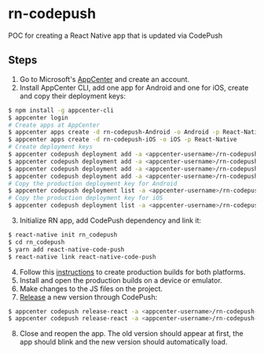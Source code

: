 # rn-codepush
POC for creating a React Native app that is updated via CodePush

## Steps

1. Go to Microsoft's [AppCenter](https://www.appcenter.ms/apps) and create an account.
2. Install AppCenter CLI, add one app for Android and one for iOS, create and copy their deployment keys:

```bash
$ npm install -g appcenter-cli
$ appcenter login
# Create apps at AppCenter
$ appcenter apps create -d rn-codepush-Android -o Android -p React-Native
$ appcenter apps create -d rn-codepush-iOS -o iOS -p React-Native
# Create deployment keys
$ appcenter codepush deployment add -a <appcenter-username>/rn-codepush-Android Staging
$ appcenter codepush deployment add -a <appcenter-username>/rn-codepush-Android Production
$ appcenter codepush deployment add -a <appcenter-username>/rn-codepush-iOS Staging
$ appcenter codepush deployment add -a <appcenter-username>/rn-codepush-iOS Production
# Copy the production deployment key for Android
$ appcenter codepush deployment list -a <appcenter-username>/rn-codepush-Android
# Copy the production deployment key for iOS
$ appcenter codepush deployment list -a <appcenter-username>/rn-codepush-iOS
```

3. Initialize RN app, add CodePush dependency and link it:

```bash
$ react-native init rn_codepush
$ cd rn_codepush
$ yarn add react-native-code-push
$ react-native link react-native-code-push
```

4. Follow this [instructions](https://facebook.github.io/react-native/docs/running-on-device) to create production builds for both platforms.
5. Install and open the production builds on a device or emulator.
6. Make changes to the JS files on the project.
7. [Release](https://docs.microsoft.com/en-us/appcenter/distribution/codepush/cli#releasing-updates-react-native) a new version through CodePush:

```bash
$ appcenter codepush release-react -a <appcenter-username>/rn-codepush-Android -d Production -t "*" -m
$ appcenter codepush release-react -a <appcenter-username>/rn-codepush-iOS -d Production -t "*" -m
```

8. Close and reopen the app. The old version should appear at first, the app should blink and the new version should automatically load.
